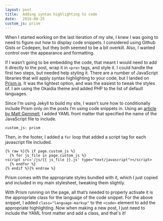 ```yaml
---
layout: post
title:  Adding syntax highlighting to code
date:   2016-08-25
custom_js: prism
---
```

When I started working on the last iteration of my site, I knew I was going to need to figure out how to display code snippets. I considered using Github Gists or Codepen, but they both seemed to be a bit overkill. Also, I wanted control over the appearance and formatting.

If I wasn’t going to be embedding the code, that meant I would need to add it directly to the post, wrap it in `<pre>` tags, and style it. I could handle the first two steps, but needed help styling it. There are a number of JavaScript libraries that will apply syntax highlighting to your code, but I landed on [Prism.js](http://prismjs.com). It was the lightest option, and was the easiest to tweak the styles of. I am using the Okaidia theme and added PHP to the list of default languages.

Since I’m using Jekyll to build my site, I wasn’t sure how to conditionally include Prism only on the posts I’m using code snippets in. Using an [article by Matt Gemmell](http://mattgemmell.com/page-specific-assets-with-jekyll/), I added YAML front matter that specified the name of the JavaScript file to include.

<pre><code class="language-markup">custom_js: prism</code></pre>

Then, in the footer, I added a `for` loop that added a script tag for each javascript file included.

<pre><code class="language-markup">{% raw %}{% if page.custom_js %}
  {% for js_file in page.custom_js %}
&lt;script src='/js/{{ js_file }}.js' type="text/javascript"&gt;&lt;/script&gt;
  {% endfor %}
{% endif %}{% endraw %}</code></pre>

Prism comes with the appropriate styles bundled with it, which I just copied and included in my main stylesheet, tweaking them slightly.

With Prism running on the page, all that’s needed to properly activate it is the appropriate class for the language of the code snippet. For the above snippet, I added `class="language-markup"` to the `<code>`  element to add the appropriate highlighting. Now when making a new post, I just need to include the YAML front matter and add a class, and that's it!
